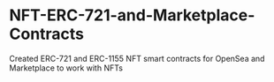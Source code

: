 # NFT-ERC-721-and-Marketplace-Contracts
Created ERC-721 and ERC-1155 NFT smart contracts for OpenSea and Marketplace to work with NFTs
